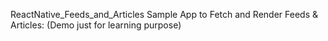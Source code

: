 ReactNative_Feeds_and_Articles
Sample App to Fetch and Render Feeds & Articles: (Demo just for learning purpose)